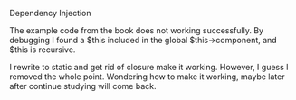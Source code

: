 Dependency Injection

The example code from the book does not working successfully. By debugging I found a $this included in the global $this->component, and $this is recursive.

I rewrite to static and get rid of closure make it working. However, I guess I removed the whole point. Wondering how to make it working, maybe later after continue studying will come back. 